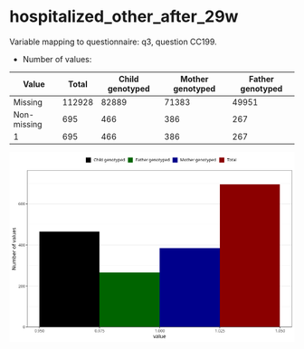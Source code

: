 # hospitalized_other_after_29w
Variable mapping to questionnaire: q3, question CC199.
- Number of values:

| Value | Total | Child genotyped | Mother genotyped | Father genotyped |
| ----- | ----- | --------------- | ---------------- | ---------------- |
| Missing | 112928 | 82889 | 71383 | 49951 |
| Non-missing | 695 | 466 | 386 | 267 |
| 1 | 695 | 466 | 386 | 267 |



![](hospitalized_other_after_29w_n.png)



